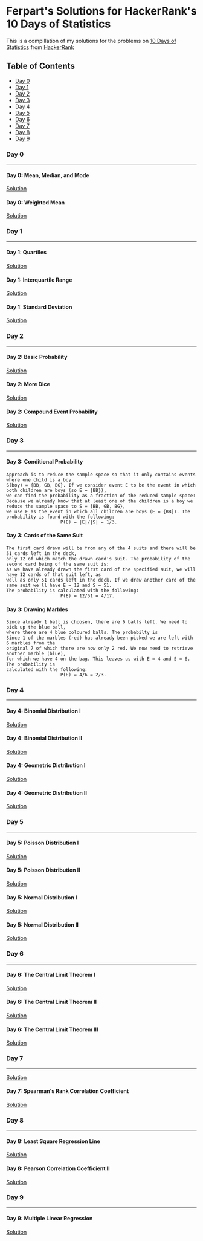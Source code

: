 # Ferpart's Solutions for HackerRank's 10 Days of Statistics

This is a compillation of my solutions for the problems on [10 Days of Statistics](https://www.hackerrank.com/domains/tutorials/10-days-of-statistics) from [HackerRank](https://www.hackerrank.com/)

## Table of Contents
* [Day 0](#day-0) 
* [Day 1](#day-1)
* [Day 2](#day-2)
* [Day 3](#day-3)
* [Day 4](#day-4)
* [Day 5](#day-5)
* [Day 6](#day-6)
* [Day 7](#day-7)
* [Day 8](#day-8)
* [Day 9](#day-9)

### Day 0
---

#### Day 0: Mean, Median, and Mode

[Solution](https://github.com/ferpart/metodos_cuantitativos/blob/master/10_days_of_statistics/day_0/mean_median_mode.py)

#### Day 0: Weighted Mean

[Solution](https://github.com/ferpart/metodos_cuantitativos/blob/master/10_days_of_statistics/day_0/weighted_mean.py)
<br>

### Day 1
---

#### Day 1: Quartiles

[Solution](https://github.com/ferpart/metodos_cuantitativos/blob/master/10_days_of_statistics/day_1/quartiles.py)

#### Day 1: Interquartile Range

[Solution](https://github.com/ferpart/metodos_cuantitativos/blob/master/10_days_of_statistics/day_1/interquartile_range.py)

#### Day 1: Standard Deviation

[Solution](https://github.com/ferpart/metodos_cuantitativos/blob/master/10_days_of_statistics/day_1/standard_deviation.py)

### Day 2
---

#### Day 2: Basic Probability

[Solution](https://github.com/ferpart/metodos_cuantitativos/blob/master/10_days_of_statistics/day_2/basic_probability.py)

#### Day 2: More Dice

[Solution](https://github.com/ferpart/metodos_cuantitativos/blob/master/10_days_of_statistics/day_2/more_dice.py)

#### Day 2: Compound Event Probability

[Solution](https://github.com/ferpart/metodos_cuantitativos/blob/master/10_days_of_statistics/day_2/compound_event_probability.py)

### Day 3
---

#### Day 3: Conditional Probability

    Approach is to reduce the sample space so that it only contains events where one child is a boy 
    S(boy) = {BB, GB, BG}. If we consider event E to be the event in which both children are boys (so E = {BB}), 
    we can find the probability as a fraction of the reduced sample space:
    Because we already know that at least one of the children is a boy we reduce the sample space to S = {BB, GB, BG}, 
    we use E as the event in which all children are boys (E = {BB]). The probability is found with the following:
                        P(E) = |E|/|S| = 1/3.

#### Day 3: Cards of the Same Suit

    The first card drawn will be from any of the 4 suits and there will be 51 cards left in the deck, 
    only 12 of which match the drawn card's suit. The probability of the second card being of the same suit is:
    As we have already drawn the first card of the specified suit, we will have 12 cards of that suit left, as 
    well as only 51 cards left in the deck. If we draw another card of the same suit we'll have E = 12 and S = 51.
    The probability is calculated with the following:
                        P(E) = 12/51 = 4/17.

#### Day 3: Drawing Marbles

    Since already 1 ball is choosen, there are 6 balls left. We need to pick up the blue ball, 
    where there are 4 blue coloured balls. The probabilty is 
    Since 1 of the marbles (red) has already been picked we are left with 6 marbles from the
    original 7 of which there are now only 2 red. We now need to retrieve another marble (blue),
    for which we have 4 on the bag. This leaves us with E = 4 and S = 6. The probability is
    calculated with the following:
                        P(E) = 4/6 = 2/3.
                        

### Day 4
---

#### Day 4: Binomial Distribution I

[Solution](https://github.com/ferpart/metodos_cuantitativos/blob/master/10_days_of_statistics/day_4/binomial_distribution_1.py)


#### Day 4: Binomial Distribution II

[Solution](https://github.com/ferpart/metodos_cuantitativos/blob/master/10_days_of_statistics/day_4/binomial_distribution_2.py)

#### Day 4: Geometric Distribution I

[Solution](https://github.com/ferpart/metodos_cuantitativos/blob/master/10_days_of_statistics/day_4/geometric_distribution_1.py)

#### Day 4: Geometric Distribution II

[Solution](https://github.com/ferpart/metodos_cuantitativos/blob/master/10_days_of_statistics/day_4/geometric_distribution_2.py)

### Day 5
---

#### Day 5: Poisson Distribution I

[Solution](https://github.com/ferpart/metodos_cuantitativos/blob/master/10_days_of_statistics/day_5/poisson_distribution_1.py)

#### Day 5: Poisson Distribution II

[Solution](https://github.com/ferpart/metodos_cuantitativos/blob/master/10_days_of_statistics/day_5/poisson_distribution_2.py)

#### Day 5: Normal Distribution I

[Solution](https://github.com/ferpart/metodos_cuantitativos/blob/master/10_days_of_statistics/day_5/normal_distribution_1.py)

#### Day 5: Normal Distribution II

[Solution](https://github.com/ferpart/metodos_cuantitativos/blob/master/10_days_of_statistics/day_5/normal_distribution_2.py)


### Day 6
---

#### Day 6: The Central Limit Theorem I

[Solution]()

#### Day 6: The Central Limit Theorem II

[Solution]()

#### Day 6: The Central Limit Theorem III

[Solution]()

### Day 7
---

[Solution]()

#### Day 7: Spearman's Rank Correlation Coefficient

[Solution]()

### Day 8
---

#### Day 8: Least Square Regression Line

[Solution]()

#### Day 8: Pearson Correlation Coefficient II

[Solution]()

### Day 9
---

#### Day 9: Multiple Linear Regression

[Solution]()
